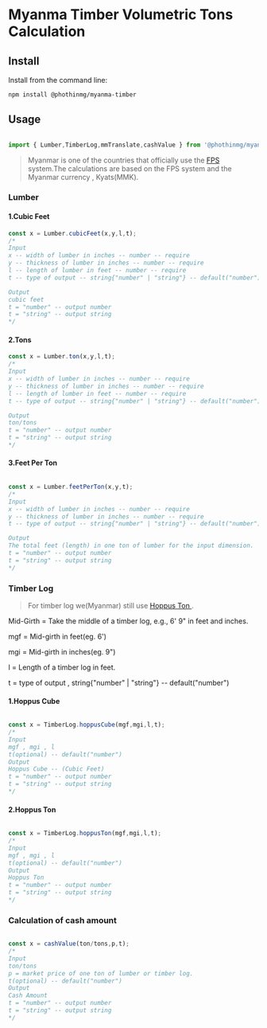 # Myanma Timber Volumetric Tons Calculation


## Install

Install from the command line:

```bash
npm install @phothinmg/myanma-timber

```

## Usage

```javascript

import { Lumber,TimberLog,mmTranslate,cashValue } from '@phothinmg/myanma-timber';

```

> Myanmar is one of the countries that officially use the [FPS](https://en.wikipedia.org/wiki/Foot%E2%80%93pound%E2%80%93second_system) system.The calculations are based on the FPS system and the Myanmar currency , Kyats(MMK).


### Lumber



#### 1.Cubic Feet

```javascript
const x = Lumber.cubicFeet(x,y,l,t);
/* 
Input 
x -- width of lumber in inches -- number -- require
y -- thickness of lumber in inches -- number -- require
l -- length of lumber in feet -- number -- require
t -- type of output -- string{"number" | "string"} -- default("number")

Output
cubic feet
t = "number" -- output number
t = "string" -- output string
*/
```

#### 2.Tons

```javascript
const x = Lumber.ton(x,y,l,t);
/* 
Input 
x -- width of lumber in inches -- number -- require
y -- thickness of lumber in inches -- number -- require
l -- length of lumber in feet -- number -- require
t -- type of output -- string{"number" | "string"} -- default("number")

Output
ton/tons
t = "number" -- output number
t = "string" -- output string
*/
```

#### 3.Feet Per Ton

```javascript

const x = Lumber.feetPerTon(x,y,t);
/* 
Input 
x -- width of lumber in inches -- number -- require
y -- thickness of lumber in inches -- number -- require
t -- type of output -- string{"number" | "string"} -- default("number")

Output
The total feet (length) in one ton of lumber for the input dimension.
t = "number" -- output number
t = "string" -- output string
*/


```

### Timber Log

> For timber log we(Myanmar) still use [Hoppus Ton ](https://en.wikipedia.org/wiki/Hoppus#cite_note-2).

Mid-Girth = Take the middle of a timber log, e.g., 6' 9" in feet and inches.

mgf = Mid-girth in feet(eg. 6')

mgi = Mid-girth in inches(eg. 9")

l = Length of a timber log in feet.

t = type of output , string{"number" | "string"} -- default("number")

#### 1.Hoppus Cube

```javascript

const x = TimberLog.hoppusCube(mgf,mgi,l,t);
/* 
Input 
mgf , mgi , l
t(optional) -- default("number")
Output
Hoppus Cube -- (Cubic Feet)
t = "number" -- output number
t = "string" -- output string
*/

```

#### 2.Hoppus Ton

```javascript

const x = TimberLog.hoppusTon(mgf,mgi,l,t);
/* 
Input 
mgf , mgi , l
t(optional) -- default("number")
Output
Hoppus Ton
t = "number" -- output number
t = "string" -- output string
*/


```

### Calculation of cash amount

```javascript

const x = cashValue(ton/tons,p,t);
/* 
Input 
ton/tons 
p = market price of one ton of lumber or timber log.
t(optional) -- default("number")
Output
Cash Amount
t = "number" -- output number
t = "string" -- output string
*/

```











